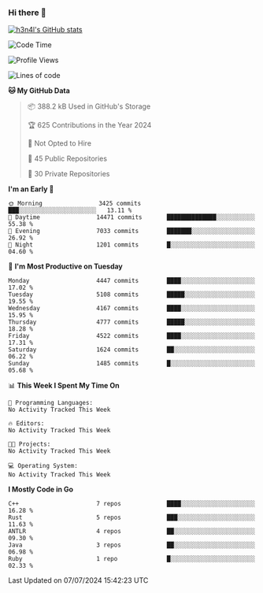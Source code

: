 ### Hi there 👋

[![h3n4l's GitHub stats](https://github-readme-stats.vercel.app/api?username=h3n4l&count_private=true&show_icons=true&theme=radical)](https://github.com/h3n4l/github-readme-stats)

<!--START_SECTION:waka-->
![Code Time](http://img.shields.io/badge/Code%20Time-1%2C882%20hrs%2020%20mins-blue)

![Profile Views](http://img.shields.io/badge/Profile%20Views-10-blue)

![Lines of code](https://img.shields.io/badge/From%20Hello%20World%20I%27ve%20Written-9.9%20million%20lines%20of%20code-blue)

**🐱 My GitHub Data** 

> 📦 388.2 kB Used in GitHub's Storage 
 > 
> 🏆 625 Contributions in the Year 2024
 > 
> 🚫 Not Opted to Hire
 > 
> 📜 45 Public Repositories 
 > 
> 🔑 30 Private Repositories 
 > 
**I'm an Early 🐤** 

```text
🌞 Morning                3425 commits        ███░░░░░░░░░░░░░░░░░░░░░░   13.11 % 
🌆 Daytime                14471 commits       ██████████████░░░░░░░░░░░   55.38 % 
🌃 Evening                7033 commits        ███████░░░░░░░░░░░░░░░░░░   26.92 % 
🌙 Night                  1201 commits        █░░░░░░░░░░░░░░░░░░░░░░░░   04.60 % 
```
📅 **I'm Most Productive on Tuesday** 

```text
Monday                   4447 commits        ████░░░░░░░░░░░░░░░░░░░░░   17.02 % 
Tuesday                  5108 commits        █████░░░░░░░░░░░░░░░░░░░░   19.55 % 
Wednesday                4167 commits        ████░░░░░░░░░░░░░░░░░░░░░   15.95 % 
Thursday                 4777 commits        █████░░░░░░░░░░░░░░░░░░░░   18.28 % 
Friday                   4522 commits        ████░░░░░░░░░░░░░░░░░░░░░   17.31 % 
Saturday                 1624 commits        ██░░░░░░░░░░░░░░░░░░░░░░░   06.22 % 
Sunday                   1485 commits        █░░░░░░░░░░░░░░░░░░░░░░░░   05.68 % 
```


📊 **This Week I Spent My Time On** 

```text
💬 Programming Languages: 
No Activity Tracked This Week

🔥 Editors: 
No Activity Tracked This Week

🐱‍💻 Projects: 
No Activity Tracked This Week

💻 Operating System: 
No Activity Tracked This Week
```

**I Mostly Code in Go** 

```text
C++                      7 repos             ████░░░░░░░░░░░░░░░░░░░░░   16.28 % 
Rust                     5 repos             ███░░░░░░░░░░░░░░░░░░░░░░   11.63 % 
ANTLR                    4 repos             ██░░░░░░░░░░░░░░░░░░░░░░░   09.30 % 
Java                     3 repos             ██░░░░░░░░░░░░░░░░░░░░░░░   06.98 % 
Ruby                     1 repo              █░░░░░░░░░░░░░░░░░░░░░░░░   02.33 % 
```




 Last Updated on 07/07/2024 15:42:23 UTC
<!--END_SECTION:waka-->

